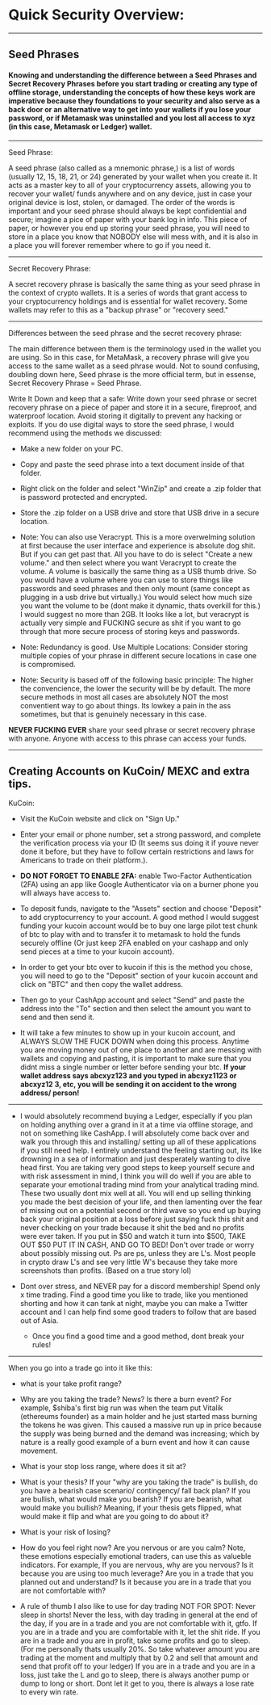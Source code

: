 # Quick Security Overview:

---------------------------------------------------------------------------------------------------------------------------------------

## Seed Phrases

#### Knowing and understanding the difference between a Seed Phrases and Secret Recovery Phrases before you start trading or creating any type of offline storage, understanding the concepts of how these keys work are imperative because they foundations to your security and also serve as a back door or an alternative way to get into your wallets if you lose your password, or if Metamask was uninstalled and you lost all access to xyz (in this case, Metamask or Ledger) wallet.
---------------------------------------------------------------------------------------------------------------------------------------

Seed Phrase:

A seed phrase (also called as a mnemonic phrase,) is a list of words (usually 12, 15, 18, 21, or 24) generated by your wallet when you create it.
It acts as a master key to all of your cryptocurrency assets, allowing you to recover your wallet/ funds anywhere and on any device, just in case your original device is lost, stolen, or damaged.
The order of the words is important and your seed phrase should always be kept confidential and secure; imagine a pice of paper with your bank log in info. This piece of paper, or however you end up storing your seed phrase, you will need to store in a place you know that NOBODY else will mess with, and it is also in a place you will forever remember where to go if you need it.

---------------------------------------------------------------------------------------------------------------------------------------

Secret Recovery Phrase:

A secret recovery phrase is basically the same thing as your seed phrase in the context of crypto wallets.
It is a series of words that grant access to your cryptocurrency holdings and is essential for wallet recovery.
Some wallets may refer to this as a "backup phrase" or "recovery seed."

---------------------------------------------------------------------------------------------------------------------------------------

Differences between the seed phrase and the secret recovery phrase:

The main difference between them is the terminology used in the wallet you are using. So in this case, for MetaMask, a recovery phrase will give you access to the same wallet as a seed phrase would. Not to sound confusing, doubling down here, Seed phrase is the more official term, but in essense, 
Secret Recovery Phrase = Seed Phrase.

Write It Down and keep that a safe: Write down your seed phrase or secret recovery phrase on a piece of paper and store it in a secure, fireproof, and waterproof location. Avoid storing it digitally to prevent any hacking or exploits.
If you do use digital ways to store the seed phrase, I would recommend using the methods we discussed:
- Make a new folder on your PC.
- Copy and paste the seed phrase into a text document inside of that folder.
- Right click on the folder and select "WinZip" and create a .zip folder that is password protected and encrypted.
- Store the .zip folder on a USB drive and store that USB drive in a secure location.
  
- Note: You can also use Veracrypt. This is a more overwelming solution at first because the user interface and experience is absolute dog shit. But if you can get past that. All you have to do is select "Create a new volume." and then select where you want Veracrypt to create the volume. A volume is basically the same thing as a USB thumb drive. So you would have a volume where you can use to store things like passwords and seed phrases and then only mount (same concept as plugging in a usb drive but virtually.) You would select how much size you want the volume to be (dont make it dynamic, thats overkill for this.) I would suggest no more than 2GB. It looks like a lot, but veracrypt is actually very simple and FUCKING secure as shit if you want to go through that more secure process of storing keys and passwords.

- Note: Redundancy is good. Use Multiple Locations: Consider storing multiple copies of your phrase in different secure locations in case one is compromised.
    
- Note: Security is based off of the following basic principle: The higher the convencience, the lower the security will be by default. The more secure methods in most all cases are absolutely NOT the most conventient way to go about things. Its lowkey a pain in the ass sometimes, but that is genuinely necessary in this case.

**NEVER FUCKING EVER** share your seed phrase or secret recovery phrase with anyone. Anyone with access to this phrase can access your funds.

---------------------------------------------------------------------------------------------------------------------------------------

## Creating Accounts on KuCoin/ MEXC and extra tips.

KuCoin:
- Visit the KuCoin website and click on "Sign Up."
- Enter your email or phone number, set a strong password, and complete the verification process via your ID (It seems sus doing it if youve never done it before, but they have to follow certain restrictions and laws for Americans to trade on their platform.).
- **DO NOT FORGET TO ENABLE 2FA:** enable Two-Factor Authentication (2FA) using an app like Google Authenticator via on a burner phone you will always have access to.

- To deposit funds, navigate to the "Assets" section and choose "Deposit" to add cryptocurrency to your account. A good method I would suggest funding your kucoin account would be to buy one large pilot test chunk of btc to play with and to transfer it to metamask to hold the funds securely offline (Or just keep 2FA enabled on your cashapp and only send pieces at a time to your kucoin account).

- In order to get your btc over to kucoin if this is the method you chose, you will need to go to the "Deposit" section of your kucoin account and click on "BTC" and then copy the wallet address. 
- Then go to your CashApp account and select "Send" and paste the address into the "To" section and then select the amount you want to send and then send it. 
- It will take a few minutes to show up in your kucoin account, and ALWAYS SLOW THE FUCK DOWN when doing this process. Anytime you are moving money out of one place to another and are messing with wallets and copying and pasting, it is important to make sure that you didnt miss a single number or letter before sending your btc. **If your wallet address says abcxyz123 and you typed in abcxyz1123 or abcxyz12 3, etc, you will be sending it on accident to the wrong address/ person!**

---------------------------------------------------------------------------------------------------------------------------------------

- I would absolutely recommend buying a Ledger, especially if you plan on holding anything over a grand in it at a time via offline storage, and not on something like CashApp. I will absolutely come back over and walk you through this and installing/ setting up all of these applications if you still need help. I entirely understand the feeling starting out, its like drowning in a sea of information and just desperately wanting to dive head first. You are taking very good steps to keep yourself secure and with risk assessment in mind, I think you will do well if you are able to separate your emotional trading mind from your analytical trading mind. These two usually dont mix well at all. You will end up selling thinking you made the best decision of your life, and then lamenting over the fear of missing out on a potential second or third wave so you end up buying back your original position at a loss before just saying fuck this shit and never checking on your trade because it shit the bed and no profits were ever taken. If you put in $50 and watch it turn into $500, TAKE OUT $50 PUT IT IN CASH, AND GO TO BED! Don't over trade or worry about possibly missing out. Ps are ps, unless they are L's. Most people in crypto draw L's and see very little W's because they take more screenshots than profits. (Based on a true story lol)

- Dont over stress, and NEVER pay for a discord membership! Spend only x time trading. Find a good time you like to trade, like you mentioned shorting and how it can tank at night, maybe you can make a Twitter account and I can help find some good traders to follow that are based out of Asia. 
	- Once you find a good time and a good method, dont break your rules!

---------------------------------------------------------------------------------------------------------------------------------------

When you go into a trade go into it like this:

- what is your take profit range?

- Why are you taking the trade? News? Is there a burn event? For example, $shiba's first big run was when the team put Vitalik (ethereums founder) as a main holder and he just started mass burning the tokens he was given. This caused a massive run up in price because the supply was being burned and the demand was increasing; which by nature is a really good example of a burn event and how it can cause movement.

- What is your stop loss range, where does it sit at?

- What is your thesis? If your "why are you taking the trade" is bullish, do you have a bearish case scenario/ contingency/ fall back plan? If you are bullish, what would make you bearish? If you are bearish, what would make you bullish? Meaning, if your thesis gets flipped, what would make it flip and what are you going to do about it?

- What is your risk of losing?

- How do you feel right now? Are you nervous or are you calm? Note, these emotions especially emotional traders, can use this as valueble indicators. 
For example, If you are nervous, why are you nervous? Is it because you are using too much leverage? Are you in a trade that you planned out and understand? Is it because you are in a trade that you are not comfortable with?

- A rule of thumb I also like to use for day trading NOT FOR SPOT: Never sleep in shorts! Never the less, with day trading in general at the end of the day, if you are in a trade and you are not comfortable with it, gtfo. If you are in a trade and you are comfortable with it, let the shit ride. If you are in a trade and you are in profit, take some profits and go to sleep. (For me personally thats usually 20%. So take whatever amount you are trading at the moment and multiply that by 0.2 and sell that amount and send that profit off to your ledger) If you are in a trade and you are in a loss, just take the L and go to sleep, there is always another pump or dump to long or short. Dont let it get to you, there is always a lose rate to every win rate.
